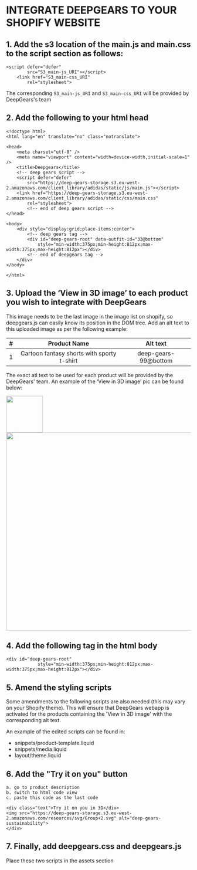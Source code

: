 # INTEGRATE DEEPGEARS TO YOUR SHOPIFY WEBSITE

## 1.	Add the s3 location of the main.js and main.css to the script section as follows:

```
<script defer="defer"
        src="S3_main-js_URI"></script>
    <link href="S3_main-css_URI"
        rel="stylesheet">
```
The corresponding `S3_main-js_URI` and `S3_main-css_URI` will be provided by DeepGears's team

## 2.	Add the following to your html head 

```
<!doctype html>
<html lang="en" translate="no" class="notranslate">

<head>
    <meta charset="utf-8" />
    <meta name="viewport" content="width=device-width,initial-scale=1" />
    <title>Deepgears</title>
    <!-- deep gears script -->
    <script defer="defer"
        src="https://deep-gears-storage.s3.eu-west-2.amazonaws.com/client_library/adidas/static/js/main.js"></script>
    <link href="https://deep-gears-storage.s3.eu-west-2.amazonaws.com/client_library/adidas/static/css/main.css"
        rel="stylesheet">
        <!-- end of deep gears script -->
</head>

<body>
    <div style="display:grid;place-items:center">
        <!-- deep gears tag -->
        <div id="deep-gears-root" data-outfit-id="33@bottom"
            style="min-width:375px;min-height:812px;max-width:375px;max-height:812px"></div>
        <!-- end of deepgears tag -->
    </div>
</body>

</html>
```
 
## 3.	Upload the ‘View in 3D image’ to each product you wish to integrate with DeepGears
 
This image needs to be the last image in the image list on shopify, so deepgears.js can easily know its position in the DOM tree. Add an alt text to this uploaded image as per the following example:

| # | Product Name  | Alt text |
| :---:   | :-: | :-: |
| 1 | Cartoon fantasy shorts with sporty t-shirt | deep-gears-99@bottom |

The exact atl text to be used for each product will be provided by the DeepGears' team.
An example of the ‘View in 3D image’ pic can be found below:

<img src="https://user-images.githubusercontent.com/78560064/176232835-8c2e6cb6-c439-405d-a8a9-855bb57f3dba.png" width="100" height="100" />
<img src="https://user-images.githubusercontent.com/78560064/176232602-3054b776-16ce-4ef7-9509-ba0f61ccc3c4.png" width="796" height="540" />

## 4.	Add the following tag in the html body

```
<div id="deep-gears-root"  
            style="min-width:375px;min-height:812px;max-width:375px;max-height:812px"></div>
```

## 5.	Amend the styling scripts

Some amendments to the following scripts are also needed (this may vary on your Shopify theme). This will ensure that DeepGears webapp is activated for the products containing the 'View in 3D image' with the corresponding alt text.

An example of the edited scripts can be found in:

- snippets/product-template.liquid
- snippets/media.liquid
- layout/theme.liquid

## 6.	Add the "Try it on you" button

    a. go to product description
    b. switch to html code view
    c. paste this code as the last code

```
<div class="text">Try it on you in 3D</div>
<img src="https://deep-gears-storage.s3.eu-west-2.amazonaws.com/resources/svg/Group+2.svg" alt="deep-gears-sustainability">
</div>
```

## 7.	Finally, add deepgears.css and deepgears.js
Place these two scripts in the assets section
